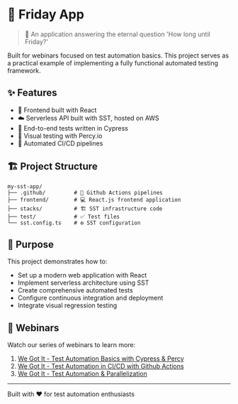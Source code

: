 # 🎯 Friday App

> 📅 An application answering the eternal question 'How long until Friday?'

Built for webinars focused on test automation basics. This project serves as a practical example of implementing a fully functional automated testing framework.

## ✨ Features

- 🎨 Frontend built with React
- ☁️ Serverless API built with SST, hosted on AWS
- 🧪 End-to-end tests written in Cypress
- 👀 Visual testing with Percy.io
- 🚀 Automated CI/CD pipelines

## 🏗️ Project Structure

```
my-sst-app/
├── .github/         # 🔄 Github Actions pipelines
├── frontend/        # 💻 React.js frontend application
├── stacks/          # 🏗️ SST infrastructure code
├── test/            # ✅ Test files
└── sst.config.ts    # ⚙️ SST configuration
```

## 🎯 Purpose

This project demonstrates how to:
- Set up a modern web application with React
- Implement serverless architecture using SST
- Create comprehensive automated tests
- Configure continuous integration and deployment
- Integrate visual regression testing

## 🎥 Webinars

Watch our series of webinars to learn more:
1. [We Got It - Test Automation Basics with Cypress & Percy](https://www.youtube.com/watch?v=Lq2PxJUfiGI)
2. [We Got It - Test Automation in CI/CD with Github Actions](https://www.youtube.com/watch?v=sFnd6N8s3nA)
3. [We Got It - Test Automation  & Parallelization](https://www.youtube.com/watch?v=dQi34F5EDXw&)

---
Built with ❤️ for test automation enthusiasts
